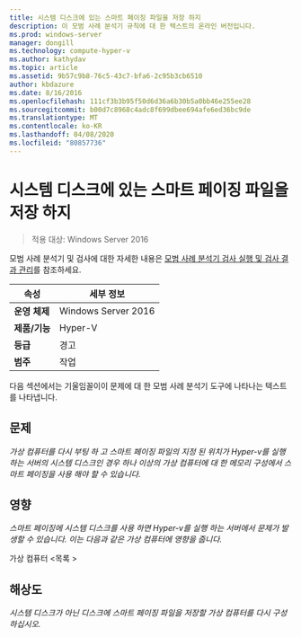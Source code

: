 ```yaml
---
title: 시스템 디스크에 있는 스마트 페이징 파일을 저장 하지
description: 이 모범 사례 분석기 규칙에 대 한 텍스트의 온라인 버전입니다.
ms.prod: windows-server
manager: dongill
ms.technology: compute-hyper-v
ms.author: kathydav
ms.topic: article
ms.assetid: 9b57c9b8-76c5-43c7-bfa6-2c95b3cb6510
author: kbdazure
ms.date: 8/16/2016
ms.openlocfilehash: 111cf3b3b95f50d6d36a6b30b5a0bb46e255ee28
ms.sourcegitcommit: b00d7c8968c4adc8f699dbee694afe6ed36bc9de
ms.translationtype: MT
ms.contentlocale: ko-KR
ms.lasthandoff: 04/08/2020
ms.locfileid: "80857736"
---
```

# <a name="avoid-storing-smart-paging-files-on-a-system-disk"></a>시스템 디스크에 있는 스마트 페이징 파일을 저장 하지

>적용 대상: Windows Server 2016

모범 사례 분석기 및 검사에 대한 자세한 내용은 [모범 사례 분석기 검사 실행 및 검사 결과 관리](https://go.microsoft.com/fwlink/p/?LinkID=223177)를 참조하세요.  
  
|속성|세부 정보|  
|-|-|  
|**운영 체제**|Windows Server 2016|  
|**제품/기능**|Hyper-V|  
|**등급**|경고|  
|**범주**|작업|  
  
다음 섹션에서는 기울임꼴이이 문제에 대 한 모범 사례 분석기 도구에 나타나는 텍스트를 나타냅니다.  
  
## <a name="issue"></a>문제  
*가상 컴퓨터를 다시 부팅 하 고 스마트 페이징 파일의 지정 된 위치가 Hyper-v를 실행 하는 서버의 시스템 디스크인 경우 하나 이상의 가상 컴퓨터에 대 한 메모리 구성에서 스마트 페이징을 사용 해야 할 수 있습니다.*  
  
## <a name="impact"></a>영향  
*스마트 페이징에 시스템 디스크를 사용 하면 Hyper-v를 실행 하는 서버에서 문제가 발생할 수 있습니다. 이는 다음과 같은 가상 컴퓨터에 영향을 줍니다.*  
  
가상 컴퓨터 \<목록 >  
  
## <a name="resolution"></a>해상도  
*시스템 디스크가 아닌 디스크에 스마트 페이징 파일을 저장할 가상 컴퓨터를 다시 구성 하십시오.*  
  


